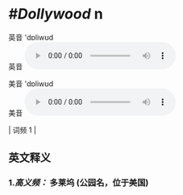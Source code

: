 # ***\#Dollywood*** n
英音 'dɒliwʊd  
英音
<audio src="./media/Dollywood-B.aac" controls="controls"></audio>

美音 'dɒliwʊd  
美音
<audio src="./media/Dollywood.aac" controls="controls"></audio>



| 词频 1 |  

英文释义
---
### 1.*高义频：* **多莱坞 (公园名，位于美国)**  


